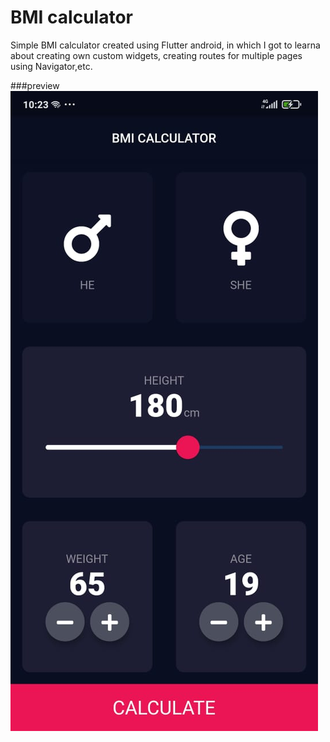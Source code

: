 # BMI calculator

Simple BMI calculator created using Flutter android, in which I got to learna about creating own custom widgets, creating routes for multiple pages using Navigator,etc.

###preview
![preview](https://github.com/lala-lala-lori/BMICALC/blob/master/preview.jpeg)

